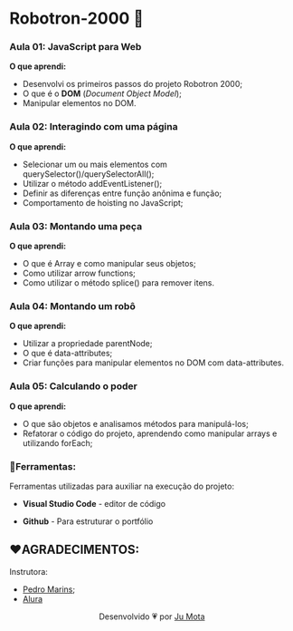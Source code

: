 # Robotron-2000 :robot:

### Aula 01: JavaScript para Web

**O que aprendi:**

- Desenvolvi os primeiros passos do projeto Robotron 2000;
- O que é o **DOM** (_Document Object Model_);
- Manipular elementos no DOM.

### Aula 02: Interagindo com uma página

**O que aprendi:**

- Selecionar um ou mais elementos com querySelector()/querySelectorAll();
- Utilizar o método addEventListener();
- Definir as diferenças entre função anônima e função;
- Comportamento de hoisting no JavaScript;

### Aula 03: Montando uma peça

**O que aprendi:**

- O que é Array e como manipular seus objetos;
- Como utilizar arrow functions;
- Como utilizar o método splice() para remover itens.

### Aula 04: Montando um robô

**O que aprendi:**

- Utilizar a propriedade parentNode;
- O que é data-attributes;
- Criar funções para manipular elementos no DOM com data-attributes.

### Aula 05: Calculando o poder

**O que aprendi:** 

- O que são objetos e analisamos métodos para manipulá-los;
- Refatorar o código do projeto, aprendendo como manipular arrays e utilizando forEach;

### :wrench:Ferramentas:

Ferramentas utilizadas para auxiliar na execução do projeto:

- **Visual Studio Code** - editor de código

- **Github** - Para estruturar o portfólio 

## :heart:AGRADECIMENTOS:

Instrutora:
- [Pedro Marins](https://www.linkedin.com/in/pedromarins/);
- [Alura](www.alura.com.br)   


 <p align="center">Desenvolvido 💗 por <a href="https://github.com/jumotac">Ju Mota</a></p>

